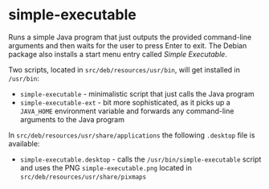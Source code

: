 # simple-executable

Runs a simple Java program that just outputs the provided
command-line arguments and then waits for the user to
press Enter to exit. The Debian package also installs a 
start menu entry called *Simple Executable*.

Two scripts, located in `src/deb/resources/usr/bin`, will get installed in `/usr/bin`:
* `simple-executable` - minimalistic script that just calls the Java program
* `simple-executable-ext` - bit more sophisticated, as it picks up a
  `JAVA_HOME` environment variable and forwards any command-line arguments
  to the Java program

In `src/deb/resources/usr/share/applications` the following `.desktop` file is available:
* `simple-executable.desktop` - calls the `/usr/bin/simple-executable` script and uses
  the PNG `simple-executable.png` located in `src/deb/resources/usr/share/pixmaps`
